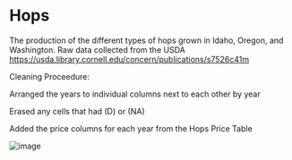# Hops

The production of the different types of hops grown in Idaho, Oregon, and Washington. 
 Raw data collected from the USDA https://usda.library.cornell.edu/concern/publications/s7526c41m

Cleaning Proceedure:

Arranged the years to individual columns next to each other by year

Erased any cells that had (D) or (NA)

Added the price columns for each year from the Hops Price Table


![image](https://user-images.githubusercontent.com/61097093/113803503-8a921600-9711-11eb-89c8-62803daddae5.png)
